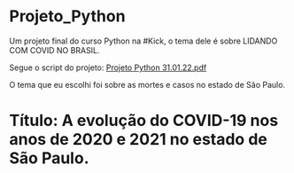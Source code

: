 # Projeto_Python

Um projeto final do curso Python na #Kick, o tema dele é sobre LIDANDO COM COVID NO BRASIL.

Segue o script do projeto:
[Projeto Python 31.01.22.pdf](https://github.com/LorenaMartiins/Projeto_Python/files/7974782/Projeto.Python.31.01.22.pdf)


O tema que eu escolhi foi sobre as mortes e casos no estado de São Paulo.
# Título: A evolução do COVID-19 nos anos de 2020 e 2021 no estado de São Paulo.
